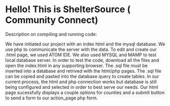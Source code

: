 # Hello! This is ShelterSource ( Community Connect) 

Description on compiling and running code: 

We have initiated our project with an index html and the mysql database. We use php to communicate the server with the data. 
To edit and create our .html page, we used ATOM IDE. We also used MYSQL and MAMP to test local database server. 
In order to test the code, download all the files and open the index.html in any supporting browser. 
The .sql file must be inserted into a database and retrived with the html/php pages. The .sql file can be copied and pasted into the database query to create tables. In our current process, the html and php connection works but database is still being configured and selected in order to best serve our needs. Our html page sucessfully displays a couple options for counties and a submit button to send a form to our action_page php form. 
